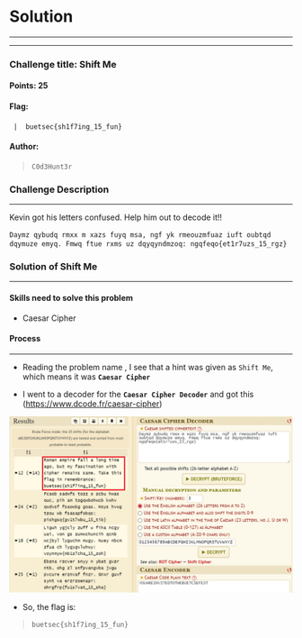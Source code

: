 # Solution

---

---

### Challenge title: Shift Me

#### Points: 25

#### Flag:

```
 |  buetsec{sh1f7ing_15_fun}
```

#### Author:

> ```
> C0d3Hunt3r
> ```

### Challenge Description

---

Kevin got his letters confused. Help him out to decode it!!

```
Daymz qybudq rmxx m xazs fuyq msa, ngf yk rmeouzmfuaz iuft oubtqd dqymuze emyq. Fmwq ftue rxms uz dqyqyndmzoq: ngqfeqo{et1r7uzs_15_rgz}
```

### Solution of Shift Me

---

#### Skills need to solve this problem

- Caesar Cipher

#### Process

---

+ Reading the problem name , I see that a hint was given as `Shift Me`, which means it was **`Caesar Cipher`**
  

+ I went to a decoder for the **`Caesar Cipher Decoder`** and got this (https://www.dcode.fr/caesar-cipher)

![solve](./Photos/solve.PNG)

+ So, the flag is:

>```
> buetsec{sh1f7ing_15_fun}
>```